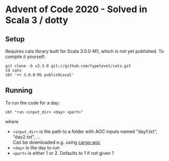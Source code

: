 # Advent of Code 2020 - Solved in Scala 3 / dotty

## Setup

Requires cats library built for Scala 3.0.0-M1, which is not yet published. To compile it yourself:

```
git clone -b v2.3.0 git://github.com/typelevel/cats.git
cd cats
sbt '++ 3.0.0-M1 publishLocal'
```

## Running

To run the code for a day:

```
sbt "run <input_dir> <day> <part>"
```
where
- `<input_dir>` is the path to a folder with AOC inputs named "day1.txt", "day2.txt", ...  
	Can be downloaded e.g. using [cargo-aoc](https://github.com/gobanos/cargo-aoc)
- `<day>` is the day to run
- `<part>` is either 1 or 2. Defaults to 1 if not given
1

